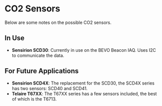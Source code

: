 # CO2 Sensors
Below are some notes on the possible CO2 sensors.

## In Use

* **Sensirion SCD30**: Currently in use on the BEVO Beacon IAQ. Uses I2C to communicate the data.

## For Future Applications

* **Sensirion SCD4X**: The replacement for the SCD30, the SCD4X series has two sensors: SCD40 and SCD41.
* **Telaire T67XX**: The T67XX series has a few sensors included, the best of which is the T6713. 
